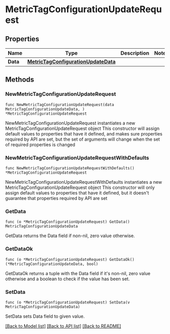 # MetricTagConfigurationUpdateRequest

## Properties

Name | Type | Description | Notes
------------ | ------------- | ------------- | -------------
**Data** | [**MetricTagConfigurationUpdateData**](MetricTagConfigurationUpdateData.md) |  | 

## Methods

### NewMetricTagConfigurationUpdateRequest

`func NewMetricTagConfigurationUpdateRequest(data MetricTagConfigurationUpdateData, ) *MetricTagConfigurationUpdateRequest`

NewMetricTagConfigurationUpdateRequest instantiates a new MetricTagConfigurationUpdateRequest object
This constructor will assign default values to properties that have it defined,
and makes sure properties required by API are set, but the set of arguments
will change when the set of required properties is changed

### NewMetricTagConfigurationUpdateRequestWithDefaults

`func NewMetricTagConfigurationUpdateRequestWithDefaults() *MetricTagConfigurationUpdateRequest`

NewMetricTagConfigurationUpdateRequestWithDefaults instantiates a new MetricTagConfigurationUpdateRequest object
This constructor will only assign default values to properties that have it defined,
but it doesn't guarantee that properties required by API are set

### GetData

`func (o *MetricTagConfigurationUpdateRequest) GetData() MetricTagConfigurationUpdateData`

GetData returns the Data field if non-nil, zero value otherwise.

### GetDataOk

`func (o *MetricTagConfigurationUpdateRequest) GetDataOk() (*MetricTagConfigurationUpdateData, bool)`

GetDataOk returns a tuple with the Data field if it's non-nil, zero value otherwise
and a boolean to check if the value has been set.

### SetData

`func (o *MetricTagConfigurationUpdateRequest) SetData(v MetricTagConfigurationUpdateData)`

SetData sets Data field to given value.



[[Back to Model list]](../README.md#documentation-for-models) [[Back to API list]](../README.md#documentation-for-api-endpoints) [[Back to README]](../README.md)



